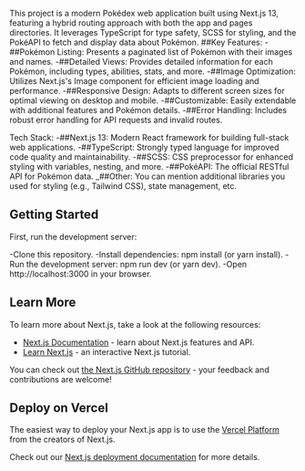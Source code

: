 This project is a modern Pokédex web application built using Next.js 13, featuring a hybrid routing approach with both the app and pages directories. It leverages TypeScript for type safety, SCSS for styling, and the PokéAPI to fetch and display data about Pokémon.
##Key Features:
-##Pokémon Listing: Presents a paginated list of Pokémon with their images and names.
-##Detailed Views: Provides detailed information for each Pokémon, including types, abilities, stats, and more.
-##Image Optimization: Utilizes Next.js's Image component for efficient image loading and performance.
-##Responsive Design: Adapts to different screen sizes for optimal viewing on desktop and mobile.
-##Customizable: Easily extendable with additional features and Pokémon details.
-##Error Handling: Includes robust error handling for API requests and invalid routes.

Tech Stack:
-##Next.js 13: Modern React framework for building full-stack web applications.
-##TypeScript: Strongly typed language for improved code quality and maintainability.
-##SCSS: CSS preprocessor for enhanced styling with variables, nesting, and more.
-##PokéAPI: The official RESTful API for Pokémon data.
_##Other: You can mention additional libraries you used for styling (e.g., Tailwind CSS), state management, etc.

## Getting Started

First, run the development server:

-Clone this repository.
-Install dependencies: npm install (or yarn install).
-Run the development server: npm run dev (or yarn dev).
-Open http://localhost:3000 in your browser.

## Learn More

To learn more about Next.js, take a look at the following resources:

- [Next.js Documentation](https://nextjs.org/docs) - learn about Next.js features and API.
- [Learn Next.js](https://nextjs.org/learn) - an interactive Next.js tutorial.

You can check out [the Next.js GitHub repository](https://github.com/vercel/next.js/) - your feedback and contributions are welcome!

## Deploy on Vercel

The easiest way to deploy your Next.js app is to use the [Vercel Platform](https://vercel.com/new?utm_medium=default-template&filter=next.js&utm_source=create-next-app&utm_campaign=create-next-app-readme) from the creators of Next.js.

Check out our [Next.js deployment documentation](https://nextjs.org/docs/deployment) for more details.
